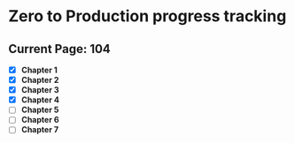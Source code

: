 # Zero to Production progress tracking

## Current Page: 104

- [x] **Chapter 1**
- [x] **Chapter 2**
- [x] **Chapter 3**
- [x] **Chapter 4**
- [ ] **Chapter 5**
- [ ] **Chapter 6**
- [ ] **Chapter 7**
